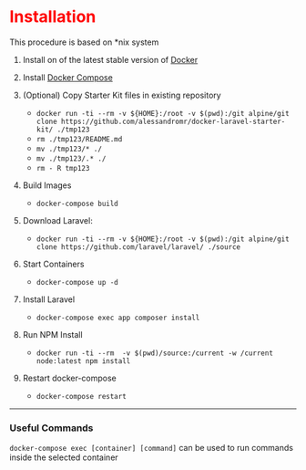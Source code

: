 #  <font color='red'>Installation</font>
This procedure is based on *nix system

1. Install on of the latest stable version of [Docker](https://docs.docker.com/install/linux/docker-ce/ubuntu/#install-docker-ce-1)
2. Install [Docker Compose](https://docs.docker.com/compose/install/#install-compose)

3. (Optional) Copy Starter Kit files in existing repository
    - `docker run -ti --rm -v ${HOME}:/root -v $(pwd):/git alpine/git clone https://github.com/alessandromr/docker-laravel-starter-kit/ ./tmp123`
    - `rm ./tmp123/README.md`
    - `mv ./tmp123/* ./`
    - `mv ./tmp123/.* ./`
    - `rm - R tmp123`

4. Build Images
    - `docker-compose build`
5. Download Laravel:
    - `docker run -ti --rm -v ${HOME}:/root -v $(pwd):/git alpine/git clone https://github.com/laravel/laravel/ ./source`
6. Start Containers
    - `docker-compose up -d`
7. Install Laravel
    - `docker-compose exec app composer install`
8. Run NPM Install
    - `docker run -ti --rm  -v $(pwd)/source:/current -w /current node:latest npm install`
9. Restart docker-compose
    - `docker-compose restart`


-----------

### Useful Commands
`docker-compose exec [container] [command]` can be used to run commands inside the selected container